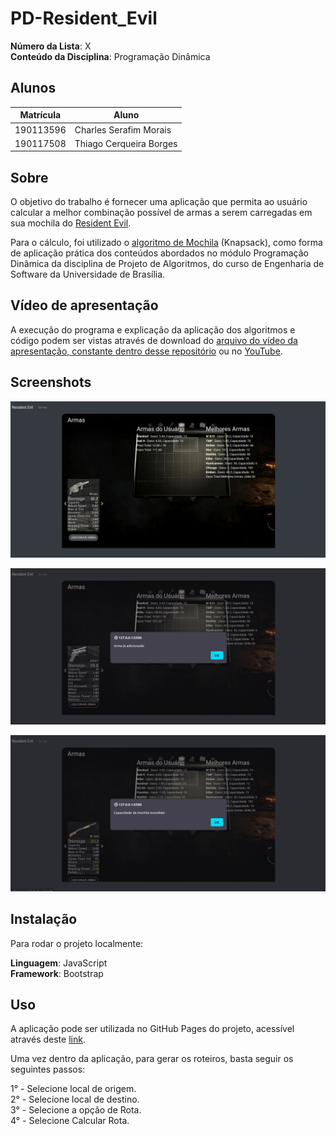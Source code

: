 # PD-Resident_Evil

**Número da Lista**: X<br>
**Conteúdo da Disciplina**: Programação Dinâmica<br>

## Alunos

| Matrícula | Aluno                   |
| --------- | ----------------------- |
| 190113596 | Charles Serafim Morais  |
| 190117508 | Thiago Cerqueira Borges |


## Sobre 

O objetivo do trabalho é fornecer uma aplicação que permita ao usuário calcular a melhor combinação possível de armas a serem carregadas em sua mochila do [Resident Evil](https://pt.wikipedia.org/wiki/Resident_Evil).

Para o cálculo, foi utilizado o [algoritmo de Mochila](https://pt.wikipedia.org/wiki/Problema_da_mochila) (Knapsack), como forma de aplicação prática dos conteúdos abordados no módulo Programação Dinâmica da disciplina de Projeto de Algoritmos, do curso de Engenharia de Software da Universidade de Brasília.

## Vídeo de apresentação

A execução do programa e explicação da aplicação dos algoritmos e código podem ser vistas através de download do [arquivo do vídeo da apresentação, constante dentro desse repositório](https://github.com/projeto-de-algoritmos/Grafos2_Amazon-Boat-Tour/blob/master/Apresenta%C3%A7%C3%A3o_Trabalho_Grafos_2_Amazon_Boat_Tour.mp4) ou no [YouTube](https://www.youtube.com/watch?v=8hWu22xi3HM).


## Screenshots

![Alt text](https://raw.githubusercontent.com/projeto-de-algoritmos/PD-Resident_Evil/main/img/Captura%20de%20tela%20de%202023-12-12%2000-12-31.png)

![Alt text](https://raw.githubusercontent.com/projeto-de-algoritmos/PD-Resident_Evil/main/img/Captura%20de%20tela%20de%202023-12-12%2000-14-34.png)

![Alt text](https://raw.githubusercontent.com/projeto-de-algoritmos/PD-Resident_Evil/main/img/Captura%20de%20tela%20de%202023-12-12%2000-15-13.png)

## Instalação 

Para rodar o projeto localmente:

**Linguagem**: JavaScript <br>
**Framework**: Bootstrap <br>

## Uso 

A aplicação pode ser utilizada no GitHub Pages do projeto, acessível através deste [link](https://projeto-de-algoritmos.github.io/PD-Resident_Evil/).

Uma vez dentro da aplicação, para gerar os roteiros, basta seguir os seguintes passos:

1° - Selecione local de origem.<br>
2° - Selecione local de destino.<br>
3° - Selecione a opção de Rota.<br>
4° - Selecione Calcular Rota.<br>
